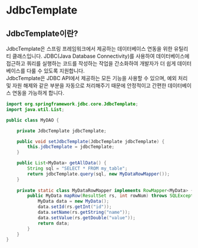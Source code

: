 # JdbcTemplate

## JdbcTemplate이란?

JdbcTemplate은 스프링 프레임워크에서 제공하는 데이터베이스 연동을 위한 유틸리티 클래스입니다. JDBC(Java Database Connectivity)를 사용하여 데이터베이스에 접근하고 쿼리를 실행하는 코드를 작성하는 작업을 간소화하여 개발자가 더 쉽게 데이터베이스를 다룰 수 있도록 지원합니다. \
JdbcTemplate은 JDBC API에서 제공하는 모든 기능을 사용할 수 있으며, 예외 처리 및 자원 해제와 같은 부분을 자동으로 처리해주기 때문에 안정적이고 간편한 데이터베이스 연동을 가능하게 합니다.



```java
import org.springframework.jdbc.core.JdbcTemplate; 
import java.util.List;

public class MyDAO {

    private JdbcTemplate jdbcTemplate;

    public void setJdbcTemplate(JdbcTemplate jdbcTemplate) {
        this.jdbcTemplate = jdbcTemplate;
    }

    public List<MyData> getAllData() {
        String sql = "SELECT * FROM my_table";
        return jdbcTemplate.query(sql, new MyDataRowMapper());
    }
    
    private static class MyDataRowMapper implements RowMapper<MyData> {
        public MyData mapRow(ResultSet rs, int rowNum) throws SQLException {
            MyData data = new MyData();
            data.setId(rs.getInt("id"));
            data.setName(rs.getString("name"));
            data.setValue(rs.getDouble("value"));
            return data;
        }
    }
}

```
